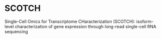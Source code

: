 # SCOTCH
Single-Cell Omics for Transcriptome CHaracterization (SCOTCH): isoform-level characterization of gene expression through long-read single-cell RNA sequencing
